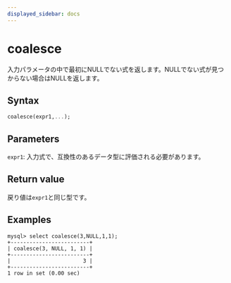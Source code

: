 ```yaml
---
displayed_sidebar: docs
---
```


# coalesce

入力パラメータの中で最初にNULLでない式を返します。NULLでない式が見つからない場合はNULLを返します。

## Syntax

```Haskell
coalesce(expr1,...);
```

## Parameters

`expr1`: 入力式で、互換性のあるデータ型に評価される必要があります。

## Return value

戻り値は`expr1`と同じ型です。

## Examples

```Plain Text
mysql> select coalesce(3,NULL,1,1);
+-------------------------+
| coalesce(3, NULL, 1, 1) |
+-------------------------+
|                       3 |
+-------------------------+
1 row in set (0.00 sec)
```